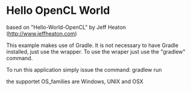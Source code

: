 Hello OpenCL World
==================




based on "Hello-World-OpenCL" by Jeff Heaton (http://www.jeffheaton.com)

This example makes use of Gradle.  It is not necessary to have Gradle installed, just use the wrapper.
To use the wraper just use the "gradlew" command.


To run this application simply issue the command:
gradlew run

the supportet OS_families are Windows, UNIX and OSX

